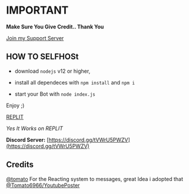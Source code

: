 # **IMPORTANT**

**Make Sure You Give Credit.. Thank You**

[Join my Support Server](https://discord.gg/tVWrU5PWZV)

## HOW TO SELFHOSt

- download `nodejs` v12 or higher,

- install all dependeces with `npm install` and `npm i `

- start your Bot with `node index.js`

Enjoy ;)

[REPLIT](https://replit.com/@KabirJaipal/Advance-Discord-Youtube-Video-Poster-With-10-Commands-Advanc)

*Yes It Works on REPLIT*

**Discord Server:**
[https://discord.gg/tVWrU5PWZV](https://discord.gg/tVWrU5PWZV)

## Credits

[@tomato](https://github.com/Tomato6966/) For the Reacting system to messages, great Idea i adopted that [@Tomato6966/YoutubePoster](https://github.com/Tomato6966/discord-yt-poster)
